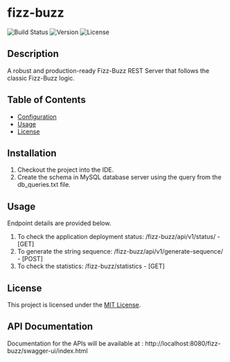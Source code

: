 # fizz-buzz

![Build Status](https://img.shields.io/travis/username/repo.svg)
![Version](https://img.shields.io/badge/version-1.0-blue.svg)
![License](https://img.shields.io/badge/license-MIT-green.svg)

## Description
A robust and production-ready Fizz-Buzz REST Server that follows the classic Fizz-Buzz logic.

## Table of Contents
- [Configuration](#configuration)
- [Usage](#usage)
- [License](#license)

## Installation
1. Checkout the project into the IDE.
2. Create the schema in MySQL database server using the query from the db_queries.txt file.

## Usage
Endpoint details are provided below.
1. To check the application deployment status: /fizz-buzz/api/v1/status/ - [GET]
2. To generate the string sequence: /fizz-buzz/api/v1/generate-sequence/ - [POST]
3. To check the statistics: /fizz-buzz/statistics - [GET]

## License
This project is licensed under the [MIT License](LICENSE).

## API Documentation
Documentation for the APIs will be available at : http://localhost:8080/fizz-buzz/swagger-ui/index.html
